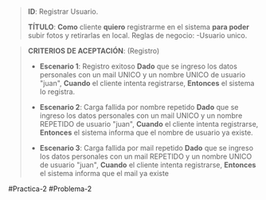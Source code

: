 > **ID**: Registrar Usuario.
>
> **TÍTULO**: **Como** cliente  **quiero** registrarme en el sistema **para poder** subir fotos y retirarlas en local.
> Reglas de negocio:
> -Usuario unico.

> **CRITERIOS DE ACEPTACIÓN**: (Registro)
> -  **Escenario 1**: Registro exitoso
> **Dado** que se ingreso los datos personales con un mail UNICO y  un nombre UNICO de usuario "juan",
> **Cuando** el cliente intenta registrarse,
> **Entonces** el sistema lo registra.
>
> - **Escenario 2**: Carga fallida por nombre repetido
> **Dado** que se ingreso los datos personales con un mail UNICO y  un nombre REPETIDO de usuario "juan",
> **Cuando** el cliente intenta registrarse,
> **Entonces** el sistema informa que el nombre de usuario ya existe. 
> 
> - **Escenario 3**: Carga fallida por mail repetido
> **Dado** que se ingreso los datos personales con un mail REPETIDO y  un nombre UNICO de usuario "juan",
> **Cuando** el cliente intenta registrarse,
> **Entonces**  el sistema informa que el mail ya existe
> 


#Practica-2 #Problema-2